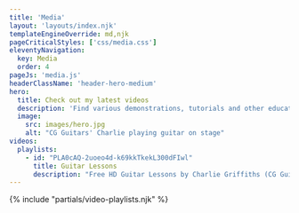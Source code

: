 ```yaml
---
title: 'Media'
layout: 'layouts/index.njk'
templateEngineOverride: md,njk
pageCriticalStyles: ['css/media.css']
eleventyNavigation:
  key: Media
  order: 4
pageJs: 'media.js'
headerClassName: 'header-hero-medium'
hero:
  title: Check out my latest videos
  description: 'Find various demonstrations, tutorials and other educational content.'
  image:
    src: images/hero.jpg
    alt: "CG Guitars' Charlie playing guitar on stage"
videos:
  playlists:
    - id: "PLA0cAQ-2uoeo4d-k69kkTkekL300dFIwl"
      title: Guitar Lessons
      description: "Free HD Guitar Lessons by Charlie Griffiths (CG Guitar) enjoy and please share!"
---
```


{% include "partials/video-playlists.njk" %}
